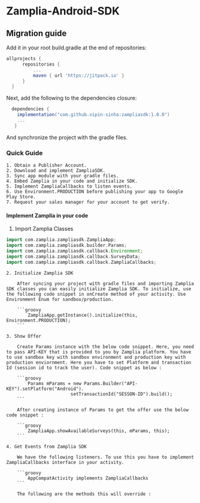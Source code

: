 # Zamplia-Android-SDK


## Migration guide

Add it in your root build.gradle at the end of repositories:


  ```groovy
  allprojects {
		repositories {
			...
			maven { url 'https://jitpack.io' }
		}
	}
  ```
  Next, add the following to the dependencies closure:

  ```groovy
    dependencies {
      implementation("com.github.vipin-sinha:zampliasdk:1.0.0")
      ...
     }
  ```

  And synchronize the project with the gradle files.

### Quick Guide

    1. Obtain a Publisher Account.
    2. Download and implement ZampliaSDK.
    3. Sync app module with your gradle files.
    4. Embed Zamplia in your code and initialize SDK.
    5. Implement ZampliaCallbacks to listen events.
    6. Use Environment.PRODUCTION before publishing your app to Google Play Store.
    7. Request your sales manager for your account to get verify.

#### Implement Zamplia in your code

1. Import Zamplia Classes


  ```groovy
  import com.zamplia.zampliasdk.ZampliaApp;
  import com.zamplia.zampliasdk.builder.Params;
  import com.zamplia.zampliasdk.callback.Environment;
  import com.zamplia.zampliasdk.callback.SurveyData;
  import com.zamplia.zampliasdk.callback.ZampliaCallbacks;
  ```


    2. Initialize Zamplia SDK

        After syncing your project with gradle files and importing Zamplia SDK classes you can easily initialize Zamplia SDK. To initialize, use the following code snippet in onCreate method of your activity. Use Environment Enum for sandbox/production.  

        ```groovy
            ZampliaApp.getInstance().initialize(this,  Environment.PRODUCTION);
        ```
    
    3. Show Offer

        Create Params instance with the below code snippet. Here, you need to pass API-KEY that is provided to you by Zamplia platform. You have to use sandbox key with sandbox environment and production key with production enviornment. Here you have to set Platform and transaction Id (session id to track the user). Code snippet as below :

        ```groovy
            Params mParams = new Params.Builder("API-KEY").setPlatform("Android").
                            setTransactionId("SESSON-ID").build();
        ```

        After creating instance of Params to get the offer use the below code snippet : 

        ```groovy
            ZampliaApp.showAvailableSurveys(this, mParams, this);
        ```

    4. Get Events from Zamplia SDK

        We have the following listeners. To use this you have to implement ZampliaCallbacks interface in your activity.

        ```groovy
            AppCompatActivity implements ZampliaCallbacks
        ```

        The following are the methods this will override :


